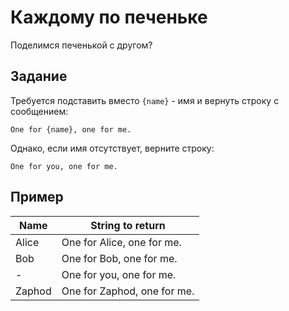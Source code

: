 # Каждому по печеньке
Поделимся печенькой с другом?

## Задание

Требуется подставить вместо `{name}` - имя и вернуть строку с сообщением:

```
One for {name}, one for me.
```

Однако, если имя отсутствует, верните строку:

```
One for you, one for me.
```

## Пример

| Name   | String to return            |
| ------ | --------------------------- |
| Alice  | One for Alice, one for me.  |
| Bob    | One for Bob, one for me.    |
| -      | One for you, one for me.    |
| Zaphod | One for Zaphod, one for me. |
	